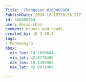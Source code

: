 ```yaml
---
Title: 'Changeset #160409964'
PublishDate: 2024-12-19T20:38:27Z
id: 160409964
user: Ancap-chan
comment: houses and roads
created_by: iD 2.30.4
tags:
- Montenegro
bbox:
  min_lon: 19.1090684
  min_lat: 42.0778496
  max_lon: 19.1395982
  max_lat: 42.0971408

---
```

